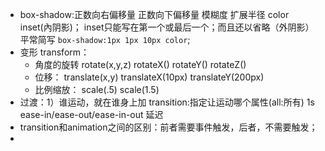 - box-shadow:正数向右偏移量   正数向下偏移量 模糊度  扩展半径 color  inset(內阴影)；
inset只能写在第一个或最后一个；而且还以省略（外阴影）
平常简写 `box-shadow:1px 1px 10px color`;
- 变形 transform：
    - 角度的旋转 rotate(x,y,z)   rotateX()  rotateY() rotateZ()
    - 位移： translate(x,y)   translateX(10px) translateY(200px)
    - 比例缩放： scale(.5)   scale(1.5)
- 过渡：1）谁运动，就在谁身上加
transition:指定让运动哪个属性(all:所有)  1s ease-in/ease-out/ease-in-out  延迟
- transition和animation之间的区别：前者需要事件触发，后者，不需要触发；
- 